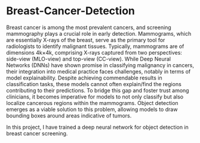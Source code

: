 # Breast-Cancer-Detection
Breast cancer is among the most prevalent cancers, and screening mammography plays a crucial role
in early detection. Mammograms, which are essentially X-rays of the breast, serve as the primary
tool for radiologists to identify malignant tissues. Typically, mammograms are of dimensions 4k×4k,
comprising X-rays captured from two perspectives: side-view (MLO-view) and top-view (CC-view).
While Deep Neural Networks (DNNs) have shown promise in classifying malignancy in cancers,
their integration into medical practice faces challenges, notably in terms of model explainability.
Despite achieving commendable results in classification tasks, these models cannot often explain/find
the regions contributing to their predictions. To bridge this gap and foster trust among clinicians,
it becomes imperative for models to not only classify but also localize cancerous regions within the
mammograms. Object detection emerges as a viable solution to this problem, allowing models to
draw bounding boxes around areas indicative of tumors.

In this project, I have trained a deep neural network for object detection in breast cancer screening. 
